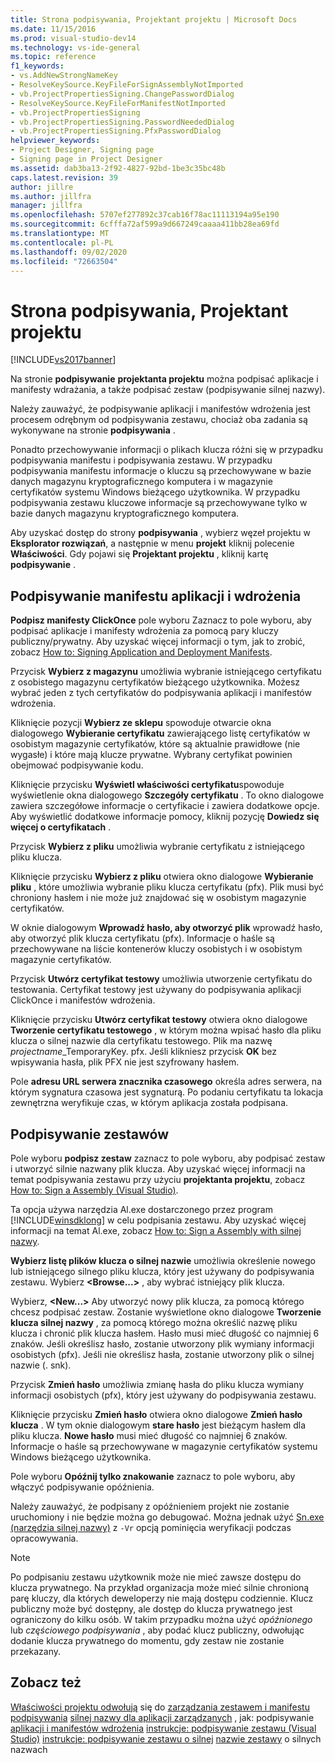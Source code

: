 ```yaml
---
title: Strona podpisywania, Projektant projektu | Microsoft Docs
ms.date: 11/15/2016
ms.prod: visual-studio-dev14
ms.technology: vs-ide-general
ms.topic: reference
f1_keywords:
- vs.AddNewStrongNameKey
- ResolveKeySource.KeyFileForSignAssemblyNotImported
- vb.ProjectPropertiesSigning.ChangePasswordDialog
- ResolveKeySource.KeyFileForManifestNotImported
- vb.ProjectPropertiesSigning
- vb.ProjectPropertiesSigning.PasswordNeededDialog
- vb.ProjectPropertiesSigning.PfxPasswordDialog
helpviewer_keywords:
- Project Designer, Signing page
- Signing page in Project Designer
ms.assetid: dab3ba13-2f92-4827-92bd-1be3c35bc48b
caps.latest.revision: 39
author: jillre
ms.author: jillfra
manager: jillfra
ms.openlocfilehash: 5707ef277892c37cab16f78ac11113194a95e190
ms.sourcegitcommit: 6cfffa72af599a9d667249caaaa411bb28ea69fd
ms.translationtype: MT
ms.contentlocale: pl-PL
ms.lasthandoff: 09/02/2020
ms.locfileid: "72663504"
---
```

# <a name="signing-page-project-designer"></a>Strona podpisywania, Projektant projektu
[!INCLUDE[vs2017banner](../../includes/vs2017banner.md)]

Na stronie **podpisywanie** **projektanta projektu** można podpisać aplikacje i manifesty wdrażania, a także podpisać zestaw (podpisywanie silnej nazwy).

 Należy zauważyć, że podpisywanie aplikacji i manifestów wdrożenia jest procesem odrębnym od podpisywania zestawu, chociaż oba zadania są wykonywane na stronie **podpisywania** .

 Ponadto przechowywanie informacji o plikach klucza różni się w przypadku podpisywania manifestu i podpisywania zestawu. W przypadku podpisywania manifestu informacje o kluczu są przechowywane w bazie danych magazynu kryptograficznego komputera i w magazynie certyfikatów systemu Windows bieżącego użytkownika. W przypadku podpisywania zestawu kluczowe informacje są przechowywane tylko w bazie danych magazynu kryptograficznego komputera.

 Aby uzyskać dostęp do strony **podpisywania** , wybierz węzeł projektu w **Eksplorator rozwiązań**, a następnie w menu **projekt** kliknij polecenie **Właściwości**. Gdy pojawi się **Projektant projektu** , kliknij kartę **podpisywanie** .

## <a name="application-and-deployment-manifest-signing"></a>Podpisywanie manifestu aplikacji i wdrożenia
 **Podpisz manifesty ClickOnce** pole wyboru Zaznacz to pole wyboru, aby podpisać aplikacje i manifesty wdrożenia za pomocą pary kluczy publiczny/prywatny. Aby uzyskać więcej informacji o tym, jak to zrobić, zobacz [How to: Signing Application and Deployment Manifests](../../ide/how-to-sign-application-and-deployment-manifests.md).

 Przycisk **Wybierz z magazynu** umożliwia wybranie istniejącego certyfikatu z osobistego magazynu certyfikatów bieżącego użytkownika. Możesz wybrać jeden z tych certyfikatów do podpisywania aplikacji i manifestów wdrożenia.

 Kliknięcie pozycji **Wybierz ze sklepu** spowoduje otwarcie okna dialogowego **Wybieranie certyfikatu** zawierającego listę certyfikatów w osobistym magazynie certyfikatów, które są aktualnie prawidłowe (nie wygasłe) i które mają klucze prywatne. Wybrany certyfikat powinien obejmować podpisywanie kodu.

 Kliknięcie przycisku **Wyświetl właściwości certyfikatu**spowoduje wyświetlenie okna dialogowego **Szczegóły certyfikatu** . To okno dialogowe zawiera szczegółowe informacje o certyfikacie i zawiera dodatkowe opcje. Aby wyświetlić dodatkowe informacje pomocy, kliknij pozycję **Dowiedz się więcej o certyfikatach** .

 Przycisk **Wybierz z pliku** umożliwia wybranie certyfikatu z istniejącego pliku klucza.

 Kliknięcie przycisku **Wybierz z pliku** otwiera okno dialogowe **Wybieranie pliku** , które umożliwia wybranie pliku klucza certyfikatu (pfx). Plik musi być chroniony hasłem i nie może już znajdować się w osobistym magazynie certyfikatów.

 W oknie dialogowym **Wprowadź hasło, aby otworzyć plik** wprowadź hasło, aby otworzyć plik klucza certyfikatu (pfx). Informacje o haśle są przechowywane na liście kontenerów kluczy osobistych i w osobistym magazynie certyfikatów.

 Przycisk **Utwórz certyfikat testowy** umożliwia utworzenie certyfikatu do testowania. Certyfikat testowy jest używany do podpisywania aplikacji ClickOnce i manifestów wdrożenia.

 Kliknięcie przycisku **Utwórz certyfikat testowy** otwiera okno dialogowe **Tworzenie certyfikatu testowego** , w którym można wpisać hasło dla pliku klucza o silnej nazwie dla certyfikatu testowego. Plik ma nazwę *projectname*_TemporaryKey. pfx. Jeśli klikniesz przycisk **OK** bez wpisywania hasła, plik PFX nie jest szyfrowany hasłem.

 Pole **adresu URL serwera znacznika czasowego** określa adres serwera, na którym sygnatura czasowa jest sygnaturą. Po podaniu certyfikatu ta lokacja zewnętrzna weryfikuje czas, w którym aplikacja została podpisana.

## <a name="assembly-signing"></a>Podpisywanie zestawów
 Pole wyboru **podpisz zestaw** zaznacz to pole wyboru, aby podpisać zestaw i utworzyć silnie nazwany plik klucza. Aby uzyskać więcej informacji na temat podpisywania zestawu przy użyciu **projektanta projektu**, zobacz [How to: Sign a Assembly (Visual Studio)](https://msdn.microsoft.com/f468a7d3-234c-4353-924d-8e0ae5896564).

 Ta opcja używa narzędzia Al.exe dostarczonego przez program [!INCLUDE[winsdklong](../../includes/winsdklong-md.md)] w celu podpisania zestawu. Aby uzyskać więcej informacji na temat Al.exe, zobacz [How to: Sign a Assembly with silnej nazwy](https://msdn.microsoft.com/library/2c30799a-a826-46b4-a25d-c584027a6c67).

 **Wybierz listę plików klucza o silnej nazwie** umożliwia określenie nowego lub istniejącego silnego pliku klucza, który jest używany do podpisywania zestawu. Wybierz **\<Browse...>** , aby wybrać istniejący plik klucza.

 Wybierz, **\<New...>** Aby utworzyć nowy plik klucza, za pomocą którego chcesz podpisać zestaw. Zostanie wyświetlone okno dialogowe **Tworzenie klucza silnej nazwy** , za pomocą którego można określić nazwę pliku klucza i chronić plik klucza hasłem. Hasło musi mieć długość co najmniej 6 znaków. Jeśli określisz hasło, zostanie utworzony plik wymiany informacji osobistych (pfx). Jeśli nie określisz hasła, zostanie utworzony plik o silnej nazwie (. snk).

 Przycisk **Zmień hasło** umożliwia zmianę hasła do pliku klucza wymiany informacji osobistych (pfx), który jest używany do podpisywania zestawu.

 Kliknięcie przycisku **Zmień hasło** otwiera okno dialogowe **Zmień hasło klucza** . W tym oknie dialogowym **stare hasło** jest bieżącym hasłem dla pliku klucza. **Nowe hasło** musi mieć długość co najmniej 6 znaków. Informacje o haśle są przechowywane w magazynie certyfikatów systemu Windows bieżącego użytkownika.

 Pole wyboru **Opóźnij tylko znakowanie** zaznacz to pole wyboru, aby włączyć podpisywanie opóźnienia.

 Należy zauważyć, że podpisany z opóźnieniem projekt nie zostanie uruchomiony i nie będzie można go debugować. Można jednak użyć [Sn.exe (narzędzia silnej nazwy)](https://msdn.microsoft.com/library/c1d2b532-1b8e-4c7a-8ac5-53b801135ec6) z `-Vr` opcją pominięcia weryfikacji podczas opracowywania.

> [!NOTE]
> Po podpisaniu zestawu użytkownik może nie mieć zawsze dostępu do klucza prywatnego. Na przykład organizacja może mieć silnie chronioną parę kluczy, dla których deweloperzy nie mają dostępu codziennie. Klucz publiczny może być dostępny, ale dostęp do klucza prywatnego jest ograniczony do kilku osób. W takim przypadku można użyć *opóźnionego* lub *częściowego podpisywania* , aby podać klucz publiczny, odwołując dodanie klucza prywatnego do momentu, gdy zestaw nie zostanie przekazany.

## <a name="see-also"></a>Zobacz też
 [Właściwości projektu odwołują](../../ide/reference/project-properties-reference.md) się do [zarządzania zestawem i manifestu podpisywania](../../ide/managing-assembly-and-manifest-signing.md) [silnej nazwy dla aplikacji zarządzanych](https://msdn.microsoft.com/5fef3490-c519-4363-94fd-8b1ad260dab5) , jak: podpisywanie [aplikacji i manifestów wdrożenia](../../ide/how-to-sign-application-and-deployment-manifests.md) [instrukcje: podpisywanie zestawu (Visual Studio)](https://msdn.microsoft.com/f468a7d3-234c-4353-924d-8e0ae5896564) [instrukcje: podpisywanie zestawu o silnej](https://msdn.microsoft.com/library/2c30799a-a826-46b4-a25d-c584027a6c67) [nazwie zestawy](https://msdn.microsoft.com/library/d4a80263-f3e0-4d81-9b61-f0cbeae3797b) o silnych nazwach
